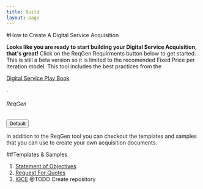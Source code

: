 ```yaml
---
title: Build
layout: page
---
```


#How to Create A Digital Service Acquisition


<strong>Looks like you are ready to start building your Digital Service Acquisition, that's great!</strong> Click on the ReqGen Requirments button below to get started. This is still a beta version so it is limited to the recomended Fixed Price per Iteration model. This tool includes the best practices from the <p><a href="https://playbook.cio.gov/">Digital Service Play Book</a></p>
.

<h6>ReqGen</h6>
   <div class="button_wrapper">
    <button class="https://acquisition-planning-beta.herokuapp.com" type="button">Default</button>
  </div>

In addition to the ReqGen tool you can checkout the templates and samples that you can use to create your own acquisition documents.
<span class="anchor" id="data-custodian-development"></span>

##Templates & Samples

1. [Statement of Objectives](/developers)
2. [Request For Quotes](https://github.com/energyos/OpenESPI-Common-java/blob/master/etc/espiDerived.xsd)
3. [IGCE](/library/video)
@TODO Create repository


